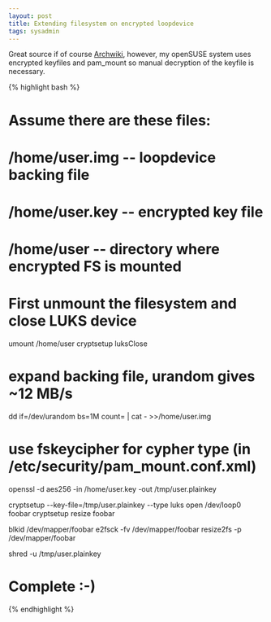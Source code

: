 ```yaml
---
layout: post
title: Extending filesystem on encrypted loopdevice
tags: sysadmin
---
```


Great source if of course [Archwiki][arch], however, my openSUSE
system uses encrypted keyfiles and pam_mount so manual decryption of the
keyfile is necessary.

{% highlight bash %}
# Assume there are these files:
# /home/user.img    -- loopdevice backing file
# /home/user.key    -- encrypted key file
# /home/user        -- directory where encrypted FS is mounted

# First unmount the filesystem and close LUKS device
umount /home/user
cryptsetup luksClose <device name>

# expand backing file, urandom gives ~12 MB/s
dd if=/dev/urandom bs=1M count=<size> | cat - >>/home/user.img

# use fskeycipher for cypher type (in /etc/security/pam_mount.conf.xml)
openssl -d aes256 -in /home/user.key -out /tmp/user.plainkey

cryptsetup --key-file=/tmp/user.plainkey --type luks open /dev/loop0 foobar
cryptsetup resize foobar

blkid /dev/mapper/foobar
e2fsck -fv /dev/mapper/foobar
resize2fs -p /dev/mapper/foobar

shred -u /tmp/user.plainkey
# Complete :-)
{% endhighlight %}

[arch]: https://wiki.archlinux.org/index.php/Dm-crypt/Encrypting_a_non-root_file_system#Resizing_the_loopback_filesystem
